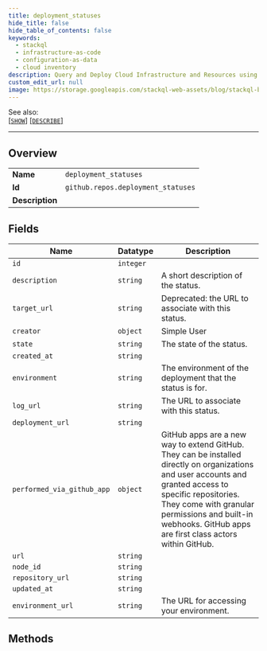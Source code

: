 ```yaml
---
title: deployment_statuses
hide_title: false
hide_table_of_contents: false
keywords:
  - stackql
  - infrastructure-as-code
  - configuration-as-data
  - cloud inventory
description: Query and Deploy Cloud Infrastructure and Resources using SQL
custom_edit_url: null
image: https://storage.googleapis.com/stackql-web-assets/blog/stackql-blog-post-featured-image.png
---
```

  
    
See also:   
[[` SHOW `]](/docs/language-spec/show) [[` DESCRIBE `]](/docs/language-spec/describe)  
* * * 
## Overview
<table><tbody>
<tr><td><b>Name</b></td><td><code>deployment_statuses</code></td></tr>
<tr><td><b>Id</b></td><td><code>github.repos.deployment_statuses</code></td></tr>
<tr><td><b>Description</b></td><td></td></tr>
</tbody></table>

## Fields
| Name | Datatype | Description |
| ---- | -------- | ----------- |
| `id` | `integer` |  |
| `description` | `string` | A short description of the status. |
| `target_url` | `string` | Deprecated: the URL to associate with this status. |
| `creator` | `object` | Simple User |
| `state` | `string` | The state of the status. |
| `created_at` | `string` |  |
| `environment` | `string` | The environment of the deployment that the status is for. |
| `log_url` | `string` | The URL to associate with this status. |
| `deployment_url` | `string` |  |
| `performed_via_github_app` | `object` | GitHub apps are a new way to extend GitHub. They can be installed directly on organizations and user accounts and granted access to specific repositories. They come with granular permissions and built-in webhooks. GitHub apps are first class actors within GitHub. |
| `url` | `string` |  |
| `node_id` | `string` |  |
| `repository_url` | `string` |  |
| `updated_at` | `string` |  |
| `environment_url` | `string` | The URL for accessing your environment. |
## Methods
